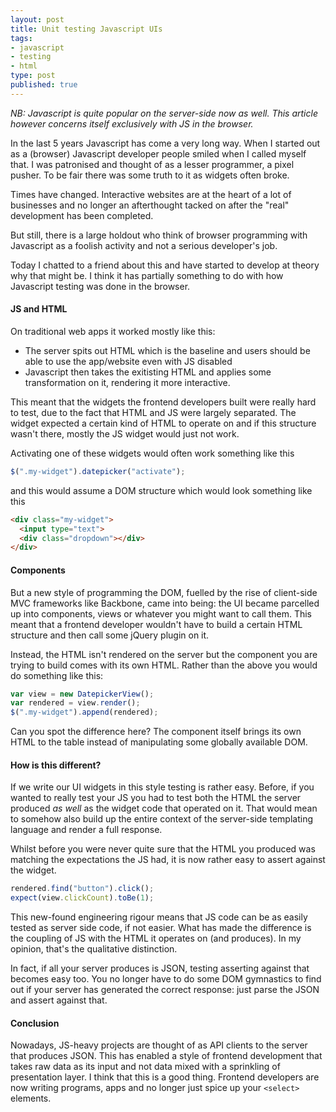 ```yaml
---
layout: post
title: Unit testing Javascript UIs
tags:
- javascript
- testing
- html
type: post
published: true
---
```

_NB: Javascript is quite popular on the server-side now as well. This article
however concerns itself exclusively with JS in the browser._

In the last 5 years Javascript has come a very long way. When I started out as
a (browser) Javascript developer people smiled when I called myself that.
I was patronised and thought of as a lesser programmer, a pixel pusher. To be
fair there was some truth to it as widgets often broke.

Times have changed. Interactive websites are at the heart of a lot of
businesses and no longer an afterthought tacked on after the "real" development
has been completed.

But still, there is a large holdout who think of browser programming with
Javascript as a foolish activity and not a serious developer's job.

Today I chatted to a friend about this and have started to develop at theory
why that might be. I think it has partially something to do with how Javascript
testing was done in the browser.

#### JS and HTML

On traditional web apps it worked mostly like this:

- The server spits out HTML which is the baseline and users should be able to
use the app/website even with JS disabled
- Javascript then takes the exitisting HTML and applies some transformation on
it, rendering it more interactive.

This meant that the widgets the frontend developers built were really hard to
test, due to the fact that HTML and JS were largely separated.
The widget expected a certain kind of HTML to operate on and if this structure
wasn't there, mostly the JS widget would just not work.

Activating one of these widgets would often work something like this

```javascript
$(".my-widget").datepicker("activate");
```

and this would assume a DOM structure which would look something like this

```html
<div class="my-widget">
  <input type="text">
  <div class="dropdown"></div>
</div>
```

#### Components

But a new style of programming the DOM, fuelled by the rise of client-side MVC
frameworks like Backbone, came into being: the UI became parcelled up into
components, views or whatever you might want to call them.
This meant that a frontend developer wouldn't have to build a certain
HTML structure and then call some jQuery plugin on it.

Instead, the HTML isn't rendered on the server but the component you are trying
to build comes with its own HTML. Rather than the above you would do something 
like this:

```javascript
var view = new DatepickerView();
var rendered = view.render();
$(".my-widget").append(rendered);
```

Can you spot the difference here? The component itself brings its own HTML
to the table instead of manipulating some globally available DOM.

#### How is this different?

If we write our UI widgets in this style testing is rather easy. Before, if
you wanted to really test your JS you had to test both the HTML the server
produced _as well_ as the widget code that operated on it. That would mean to
somehow also build up the entire context of the server-side templating
language and render a full response.

Whilst before you were never quite sure that the HTML you produced was matching
the expectations the JS had, it is now rather easy to assert against the widget.

```javascript
rendered.find("button").click();
expect(view.clickCount).toBe(1);
```

This new-found engineering rigour means that JS code can be as easily tested
as server side code, if not easier. What has made the difference is
the coupling of JS with the HTML it operates on (and produces).
In my opinion, that's the qualitative distinction.

In fact, if all your server produces is JSON, testing asserting against that
becomes easy too. You no longer have to do some DOM gymnastics to find out
if your server has generated the correct response: just parse the JSON
and assert against that.

#### Conclusion

Nowadays, JS-heavy projects are thought of as API clients to the server that
produces JSON. This has enabled a style of frontend development that takes
raw data as its input and not data mixed with a sprinkling of presentation
layer. I think that this is a good thing. Frontend developers are now
writing programs, apps and no longer just spice up your `<select>` elements.
